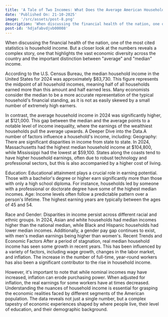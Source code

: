 ```yaml
---
title: 'A Tale of Two Incomes: What Does the Average American Household Really Earn?'
date: 'Published On: 21-10-2025'
image: '/src/assets/post-8.png'
description: 'When discussing the financial health of the nation, one of the most cited statistics is household income. But a closer look at the numbers reveals a complex story, one that highlights the vast economic diversity across the country and the important distinction between "average" and "median" income.'
post-id: 'hdjafabvdjvb00008'
---
```


When discussing the financial health of the nation, one of the most cited statistics is household income. But a closer look at the numbers reveals a complex story, one that highlights the vast economic diversity across the country and the important distinction between "average" and "median" income.

According to the U.S. Census Bureau, the median household income in the United States for 2024 was approximately $83,730. This figure represents the midpoint of all household incomes, meaning half of all households earned more than this amount and half earned less. Many economists consider the median to be a more accurate representation of the typical household's financial standing, as it is not as easily skewed by a small number of extremely high earners.

In contrast, the average household income in 2024 was significantly higher, at $121,000. This gap between the median and the average points to a notable level of income inequality, where the earnings of the wealthiest households pull the average upwards.
A Deeper Dive into the Data.A number of factors influence a household's income, including:
Geography: There are significant disparities in income from state to state. In 2024, Massachusetts had the highest median household income at $104,800, while Mississippi had the lowest at $59,100. States along the coasts tend to have higher household earnings, often due to robust technology and professional sectors, but this is also accompanied by a higher cost of living.

Education: Educational attainment plays a crucial role in earning potential. Those with a bachelor's degree or higher earn significantly more than those with only a high school diploma. For instance, households led by someone with a professional or doctorate degree have some of the highest median incomes. Age: Income levels often follow a predictable pattern over a person's lifetime. The highest earning years are typically between the ages of 45 and 54.

Race and Gender: Disparities in income persist across different racial and ethnic groups. In 2024, Asian and white households had median incomes higher than the national median, while Black and Hispanic households had lower median incomes. Additionally, a gender pay gap continues to exist, with men's median earnings being higher than women's. Recent Trends and Economic Factors
After a period of stagnation, real median household income has seen some growth in recent years. This has been influenced by a variety of factors, including wage growth, changes in the labor market, and inflation. The increase in the number of full-time, year-round workers has also been a significant contributor to the rise in household income.

However, it's important to note that while nominal incomes may have increased, inflation can erode purchasing power. When adjusted for inflation, the real earnings for some workers have at times decreased. Understanding the nuances of household income is essential for grasping the economic realities faced by different segments of the American population. The data reveals not just a single number, but a complex tapestry of economic experiences shaped by where people live, their level of education, and their demographic background.